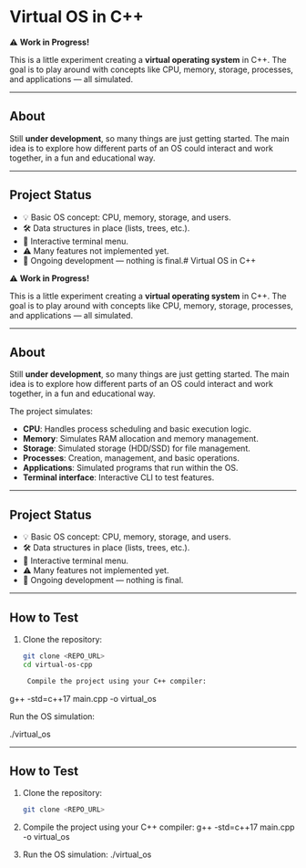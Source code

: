 # Virtual OS in C++

⚠️ **Work in Progress!**  

This is a little experiment creating a **virtual operating system** in C++. The goal is to play around with concepts like CPU, memory, storage, processes, and applications — all simulated.

---

## About

Still **under development**, so many things are just getting started. The main idea is to explore how different parts of an OS could interact and work together, in a fun and educational way.

---

## Project Status

- 💡 Basic OS concept: CPU, memory, storage, and users.
- 🛠 Data structures in place (lists, trees, etc.).
- 🔄 Interactive terminal menu.
- ⚠️ Many features not implemented yet.
- 🚧 Ongoing development — nothing is final.# Virtual OS in C++

⚠️ **Work in Progress!**  

This is a little experiment creating a **virtual operating system** in C++. The goal is to play around with concepts like CPU, memory, storage, processes, and applications — all simulated.

---

## About

Still **under development**, so many things are just getting started. The main idea is to explore how different parts of an OS could interact and work together, in a fun and educational way.  

The project simulates:

- **CPU**: Handles process scheduling and basic execution logic.
- **Memory**: Simulates RAM allocation and memory management.
- **Storage**: Simulated storage (HDD/SSD) for file management.
- **Processes**: Creation, management, and basic operations.
- **Applications**: Simulated programs that run within the OS.
- **Terminal interface**: Interactive CLI to test features.

---

## Project Status

- 💡 Basic OS concept: CPU, memory, storage, and users.
- 🛠 Data structures in place (lists, trees, etc.).
- 🔄 Interactive terminal menu.
- ⚠️ Many features not implemented yet.
- 🚧 Ongoing development — nothing is final.

---

## How to Test

1. Clone the repository:
   ```bash
   git clone <REPO_URL>
   cd virtual-os-cpp

    Compile the project using your C++ compiler:

g++ -std=c++17 main.cpp -o virtual_os

Run the OS simulation:

./virtual_os

---

## How to Test

1. Clone the repository:
   ```bash
   git clone <REPO_URL>

2. Compile the project using your C++ compiler:
   g++ -std=c++17 main.cpp -o virtual_os
   
3. Run the OS simulation:
   ./virtual_os
